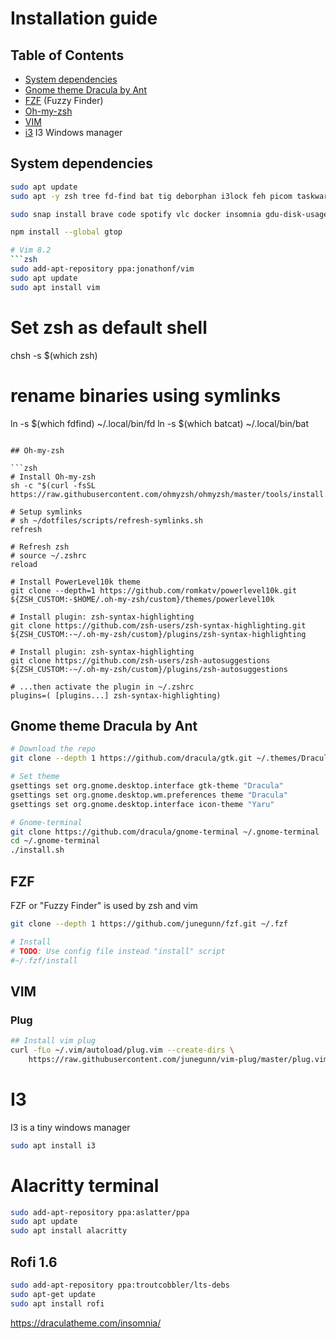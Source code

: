 # Installation guide

## Table of Contents

- [System dependencies](#system-dependencies)
- [Gnome theme Dracula by Ant](#gnome-theme-dracula-by-ant)
- [FZF](#fzf) (Fuzzy Finder)
- [Oh-my-zsh](#oh-my-zsh)
- [VIM](#vim)
- [i3](#i3) I3 Windows manager

## System dependencies

```zsh
sudo apt update
sudo apt -y zsh tree fd-find bat tig deborphan i3lock feh picom taskwarrior fzf git curl wget vim nvm gnome-sushi snapd dconf-cli pulseaudio alsa py3status tty-clock

sudo snap install brave code spotify vlc docker insomnia gdu-disk-usage-analyzer.gdu

npm install --global gtop

# Vim 8.2
```zsh
sudo add-apt-repository ppa:jonathonf/vim
sudo apt update
sudo apt install vim
```

# Set zsh as default shell
chsh -s $(which zsh)

# rename binaries using symlinks 
ln -s $(which fdfind) ~/.local/bin/fd
ln -s $(which batcat) ~/.local/bin/bat

```

## Oh-my-zsh

```zsh
# Install Oh-my-zsh
sh -c "$(curl -fsSL https://raw.githubusercontent.com/ohmyzsh/ohmyzsh/master/tools/install.sh)"

# Setup symlinks
# sh ~/dotfiles/scripts/refresh-symlinks.sh
refresh

# Refresh zsh
# source ~/.zshrc
reload

# Install PowerLevel10k theme
git clone --depth=1 https://github.com/romkatv/powerlevel10k.git ${ZSH_CUSTOM:-$HOME/.oh-my-zsh/custom}/themes/powerlevel10k

# Install plugin: zsh-syntax-highlighting
git clone https://github.com/zsh-users/zsh-syntax-highlighting.git ${ZSH_CUSTOM:-~/.oh-my-zsh/custom}/plugins/zsh-syntax-highlighting

# Install plugin: zsh-syntax-highlighting
git clone https://github.com/zsh-users/zsh-autosuggestions ${ZSH_CUSTOM:-~/.oh-my-zsh/custom}/plugins/zsh-autosuggestions

# ...then activate the plugin in ~/.zshrc
plugins=( [plugins...] zsh-syntax-highlighting)
```

## Gnome theme Dracula by Ant

```zsh
# Download the repo
git clone --depth 1 https://github.com/dracula/gtk.git ~/.themes/Dracula

# Set theme
gsettings set org.gnome.desktop.interface gtk-theme "Dracula"
gsettings set org.gnome.desktop.wm.preferences theme "Dracula"
gsettings set org.gnome.desktop.interface icon-theme "Yaru"

# Gnome-terminal
git clone https://github.com/dracula/gnome-terminal ~/.gnome-terminal
cd ~/.gnome-terminal
./install.sh
```

## FZF 
FZF or "Fuzzy Finder" is used by zsh and vim

```zsh
git clone --depth 1 https://github.com/junegunn/fzf.git ~/.fzf

# Install
# TODO: Use config file instead "install" script 
#~/.fzf/install
```

## VIM

### Plug

```zsh
## Install vim plug
curl -fLo ~/.vim/autoload/plug.vim --create-dirs \
    https://raw.githubusercontent.com/junegunn/vim-plug/master/plug.vim
```

# I3

I3 is a tiny windows manager
```zsh
sudo apt install i3
```

# Alacritty terminal
```zsh
sudo add-apt-repository ppa:aslatter/ppa
sudo apt update
sudo apt install alacritty
```

## Rofi 1.6

```zsh
sudo add-apt-repository ppa:troutcobbler/lts-debs
sudo apt-get update
sudo apt install rofi
```


https://draculatheme.com/insomnia/

